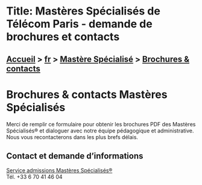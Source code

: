 # Title: Mastères Spécialisés de Télécom Paris - demande de brochures et contacts

## [Accueil](https://www.telecom-paris.fr "https://www.telecom-paris.fr") > [fr](https://www.telecom-paris.fr/fr "fr") > [Mastère Spécialisé](https://www.telecom-paris.fr/fr/masteres-specialises "Mastère Spécialisé") > [Brochures & contacts](https://www.telecom-paris.fr/fr/masteres-specialises/contact-ms)

[](https://www.telecom-paris.fr/fr/accueil)

# Brochures & contacts Mastères Spécialisés

Merci de remplir ce formulaire pour obtenir les brochures PDF des Mastères
Spécialisés® et dialoguer avec notre équipe pédagogique et administrative.
Nous vous recontacterons dans les plus brefs délais.

## Contact et demande d’informations

[Service admissions Mastères Spécialisés®](mailto:masteres@telecom-paris.fr)  
Tél. +33 6 70 41 46 04

